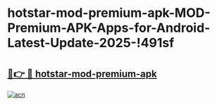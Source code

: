 # hotstar-mod-premium-apk-MOD-Premium-APK-Apps-for-Android-Latest-Update-2025-!491sf

# <h2><a href="https://vesa9a.esa.edu.pl?title=hotstar-mod-premium-apk&ref=491sf">🔗👉 🔴 hotstar-mod-premium-apk</a></h2>

[![acn](https://github.com/user-attachments/assets/0f9c940e-d8b0-45ae-aac7-cd30a18b3e1c)](https://vesa9a.esa.edu.pl?title=hotstar-mod-premium-apk&ref=491sf)

